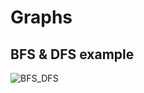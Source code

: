 # Graphs

## BFS & DFS example
![BFS_DFS](https://user-images.githubusercontent.com/54474853/109392008-c4684380-793f-11eb-8480-e2e0084d8b94.PNG)
